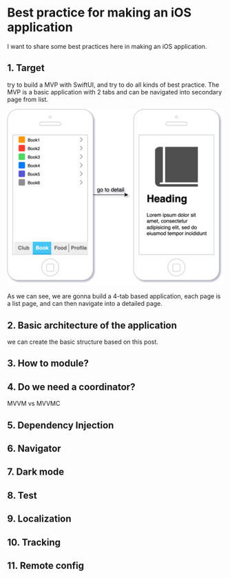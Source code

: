 # Best practice for making an iOS application

I want to share some best practices here in making an iOS application.

## 1. Target

try to build a MVP with SwiftUI, and try to do all kinds of best practice.
The MVP is a basic application with 2 tabs and can be navigated into secondary page from list.

![General](./resource/mvp-general.png)

As we can see, we are gonna build a 4-tab based application, each page is a list page, and can then navigate into a detailed page.

## 2. Basic architecture of the application

we can create the basic structure based on this post.

## 3. How to module?

## 4. Do we need a coordinator?
MVVM vs MVVMC

## 5. Dependency Injection

## 6. Navigator

## 7. Dark mode

## 8. Test

## 9. Localization

## 10. Tracking

## 11. Remote config

